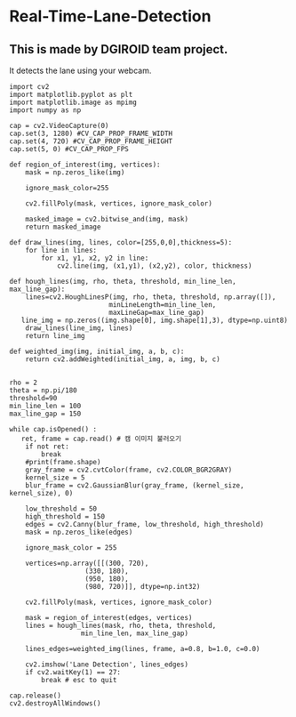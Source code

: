 # Real-Time-Lane-Detection

## This is made by DGIROID team project.

It detects the lane using your webcam.
  
    import cv2
    import matplotlib.pyplot as plt
    import matplotlib.image as mpimg
    import numpy as np
    
    cap = cv2.VideoCapture(0)
    cap.set(3, 1280) #CV_CAP_PROP_FRAME_WIDTH
    cap.set(4, 720) #CV_CAP_PROP_FRAME_HEIGHT
    cap.set(5, 0) #CV_CAP_PROP_FPS
    
    def region_of_interest(img, vertices):
        mask = np.zeros_like(img)
                
        ignore_mask_color=255
    
        cv2.fillPoly(mask, vertices, ignore_mask_color)
    
        masked_image = cv2.bitwise_and(img, mask)
        return masked_image
    
    def draw_lines(img, lines, color=[255,0,0],thickness=5):
        for line in lines:
            for x1, y1, x2, y2 in line:
                cv2.line(img, (x1,y1), (x2,y2), color, thickness)
                
    def hough_lines(img, rho, theta, threshold, min_line_len, max_line_gap):
        lines=cv2.HoughLinesP(img, rho, theta, threshold, np.array([]),
                             minLineLength=min_line_len,
                             maxLineGap=max_line_gap)
       line_img = np.zeros((img.shape[0], img.shape[1],3), dtype=np.uint8)
        draw_lines(line_img, lines)
        return line_img
    
    def weighted_img(img, initial_img, a, b, c):
        return cv2.addWeighted(initial_img, a, img, b, c)
    
    
    rho = 2
    theta = np.pi/180
    threshold=90
    min_line_len = 100
    max_line_gap = 150
    
    while cap.isOpened() :
       ret, frame = cap.read() # 캠 이미지 불러오기
        if not ret:
            break
        #print(frame.shape)
        gray_frame = cv2.cvtColor(frame, cv2.COLOR_BGR2GRAY)
        kernel_size = 5
        blur_frame = cv2.GaussianBlur(gray_frame, (kernel_size, kernel_size), 0)
    
        low_threshold = 50
        high_threshold = 150
        edges = cv2.Canny(blur_frame, low_threshold, high_threshold)
        mask = np.zeros_like(edges)
    
        ignore_mask_color = 255
    
        vertices=np.array([[(300, 720),
                       (330, 180),
                       (950, 180),
                       (980, 720)]], dtype=np.int32)
        
        cv2.fillPoly(mask, vertices, ignore_mask_color)
    
        mask = region_of_interest(edges, vertices)
        lines = hough_lines(mask, rho, theta, threshold, 
                      min_line_len, max_line_gap)
    
        lines_edges=weighted_img(lines, frame, a=0.8, b=1.0, c=0.0)
        
        cv2.imshow('Lane Detection', lines_edges) 
        if cv2.waitKey(1) == 27:
            break # esc to quit
    
    cap.release()
    cv2.destroyAllWindows()

